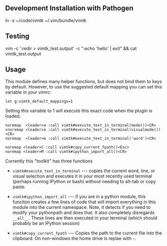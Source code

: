 ## Development Installation with Pathogen

ln -s ~/code/vimtk ~/.vim/bundle/vimtk


## Testing

vim -c ':redir > vimtk_test.output' -c ":echo 'hello' | exit" && cat vimtk_test.output


## Usage

This module defines many helper functions, but does not bind them to keys by
default. However, to use the suggested default mapping you can set this
variable in your vimrc:

```vim
let g:vimtk_default_mappings=1
```

Setting this variable to 1 will execute this exact code when the plugin is loaded.

```vim
noremap  <leader>a :call vimtk#execute_text_in_terminal(mode())<CR>
vnoremap <leader>a :call vimtk#execute_text_in_terminal(visualmode())<CR>
noremap  <leader>m :call vimtk#execute_text_in_terminal('word')<CR>

noremap <leader>C :call vimtk#copy_current_fpath()<Esc>
noremap <leader>M :call vimtk#ipython_import_all()<CR>
```


Currently this "toolkit" has three functions

* `vimtk#execute_text_in_terminal` ---
    copies the current word, line, or visual selection and executes it in
    your most recently used terminal (perhaps running IPython or bash) without
    needing to alt-tab or copy paste.

* `vimtk#ipython_import_all` --- if you are in a python module, 
    this funciton creates a few lines of code that will import 
    everything in this module into the current namespace. Note, 
    it detects if you need to modify your pythonpath and does that.
    It also completely disregards `__all__`. These lines are then executed in
    your terminal (which should probably be an IPython session)

* `vimtk#copy_current_fpath` --- Copies the path to the current file into the
  clipboard. On non-windows the home drive is replae with `~`.
